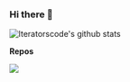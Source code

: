 ### Hi there 👋

<!--
**iteratorscode/iteratorscode** is a ✨ _special_ ✨ repository because its `README.md` (this file) appears on your GitHub profile.

Here are some ideas to get you started:

- 🔭 I’m currently working on ...
- 🌱 I’m currently learning ...
- 👯 I’m looking to collaborate on ...
- 🤔 I’m looking for help with ...
- 💬 Ask me about ...
- 📫 How to reach me: ...
- 😄 Pronouns: ...
- ⚡ Fun fact: ...
-->

<a href="https://github.com/iteratorscode/github-readme-stats">
  
</a>
<img align="center" src="https://github-readme-stats.vercel.app/api?username=iteratorscode&show_icons=true&include_all_commits=true&theme=material-palenight" alt="Iteratorscode's github stats" />
<br/>

**Repos**

<img align="center" src="https://github-readme-stats.vercel.app/api/pin/?username=iteratorscode&repo=algorithm&theme=material-palenight" />
